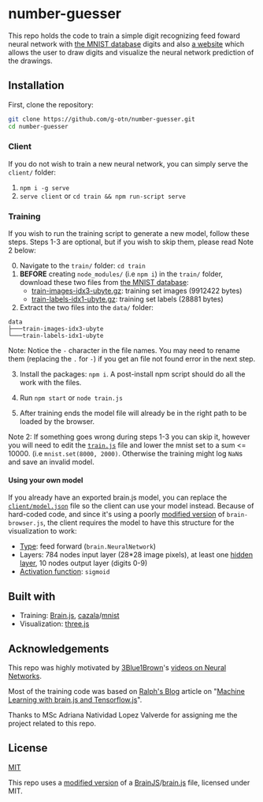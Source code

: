 # number-guesser

This repo holds the code to train a simple digit recognizing feed foward neural network
with [the MNIST database](http://yann.lecun.com/exdb/mnist/) digits and also [a website](https://g-otn.github.io/number-guesser) which allows the user to draw digits and visualize
the neural network prediction of the drawings.

## Installation

First, clone the repository: 
```bash
git clone https://github.com/g-otn/number-guesser.git
cd number-guesser
```

### Client
If you do not wish to train a new neural network, you can simply serve the `client/` folder:
1. `npm i -g serve`
2. `serve client` or `cd train && npm run-script serve`


### Training

If you wish to run the training script to generate a new model, follow these steps. Steps 1-3 are optional, but if you wish to skip them, please read Note 2 below:

0. Navigate to the `train/` folder: `cd train`
1. **BEFORE** creating `node_modules/` (i.e `npm i`) in the `train/` folder, download these two files from [the MNIST database](http://yann.lecun.com/exdb/mnist/):
   - [train-images-idx3-ubyte.gz](http://yann.lecun.com/exdb/mnist/train-images-idx3-ubyte.gz):  training set images (9912422 bytes) 
   - [train-labels-idx1-ubyte.gz](http://yann.lecun.com/exdb/mnist/train-labels-idx1-ubyte.gz):  training set labels (28881 bytes)
2. Extract the two files into the `data/` folder:
```
data
├───train-images-idx3-ubyte
└───train-labels-idx1-ubyte
```
Note: Notice the `-` character in the file names.
You may need to rename them (replacing the `.` for `-`) if you get an file not found error in the next step.

3. Install the packages: `npm i`. A post-install npm script should do all the work with the files.

4. Run `npm start` or `node train.js`

5. After training ends the model file will already be in the right path to be loaded by the browser.

Note 2: If something goes wrong during steps 1-3 you can skip it, however you will need to edit the [`train.js`](train/train.js) file and lower the mnist set to a sum <= 10000. (i.e `mnist.set(8000, 2000)`. Otherwise the training might log `NaN`s and save an invalid model.

#### Using your own model
If you already have an exported brain.js model, you can replace the [`client/model.json`](client/model.json) file so the client can use your model instead.
Because of hard-coded code, and since it's using a poorly [modified version](client\js\vendors\brain.js@2.0.0-beta.2\dist\brain-browser.js) of `brain-browser.js`, the client requires the model to have this structure for the visualization to work:
- [Type](https://github.com/BrainJS/brain.js#neural-network-types): feed forward (`brain.NeuralNetwork`)
- Layers: 784 nodes input layer (28\*28 image pixels), at least one [hidden layer](https://github.com/BrainJS/brain.js#hiddenlayers), 10 nodes output layer (digits 0-9)
- [Activation function](https://github.com/BrainJS/brain.js#activation): `sigmoid`

## Built with
- Training: [Brain.js](https://brain.js.org/#/), [cazala](https://github.com/cazala)/[mnist](https://github.com/cazala/mnist)
- Visualization: [three.js](https://threejs.org)

## Acknowledgements
This repo was highly motivated by [3Blue1Brown](https://www.youtube.com/c/3blue1brown)'s [videos on Neural Networks](https://www.youtube.com/playlist?list=PLZHQObOWTQDNU6R1_67000Dx_ZCJB-3pi).

Most of the training code was based on [Ralph's Blog](https://golb.hplar.ch) article 
on "[Machine Learning with brain.js and Tensorflow.js]((https://golb.hplar.ch/2019/01/machine-learning-with-brain-and-tensorflow-js.html))".

Thanks to MSc Adriana Natividad Lopez Valverde for assigning me the project related to this repo.

## License
[MIT](/LICENSE)

This repo uses a [modified version](client\js\vendors\brain.js@2.0.0-beta.2\dist\brain-browser.js) of a [BrainJS](https://github.com/BrainJS)/[brain.js](https://github.com/BrainJS/brain.js) file, licensed under MIT.
